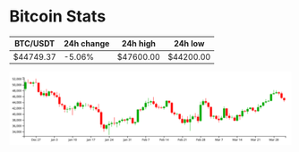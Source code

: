 # Bitcoin Stats

BTC/USDT|24h change|24h high|24h low|
|---|---|---|---|
|$44749.37|-5.06%|$47600.00|$44200.00|

<img src="./chart.svg">
